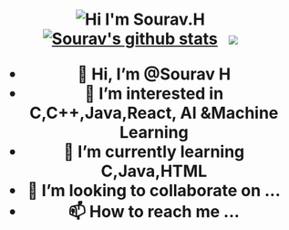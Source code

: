 <h1 align="center">
  <img alt="Hi I'm Sourav.H" title="Hi" src="http://readme-typing-svg.herokuapp.com?color=%2335CD75&size=30&lines=Hi%2C+I'm+Sourav+H&center=true"
</h1
  <p align="center">
  <a href="https://github.com/SouravH5409">
    <img src="https://github-readme-stats.vercel.app/api?username=SouravH5409&show_icons=true&include_all_commits=true&count_private=true&theme=tokyonight&hide_border=true" alt="Sourav's github stats" /></a>&nbsp;&nbsp;
  <a href="https://github.com/SouravH5409">
    <img src="https://github-readme-stats.vercel.app/api/top-langs/?username=SouravH5409&layout=compact&theme=tokyonight&hide_border=true&langs_count=8&count_private=true&show_icons=true" />
  </a>
</p>


- 👋 Hi, I’m @Sourav H
- 👀 I’m interested in C,C++,Java,React, AI &Machine Learning
- 🌱 I’m currently learning C,Java,HTML
- 💞️ I’m looking to collaborate on ...
- 📫 How to reach me ...

<!---
SouravH5409/SouravH5409 is a ✨ special ✨ repository because its `README.md` (this file) appears on your GitHub profile.
You can click the Preview link to take a look at your changes.
--->
